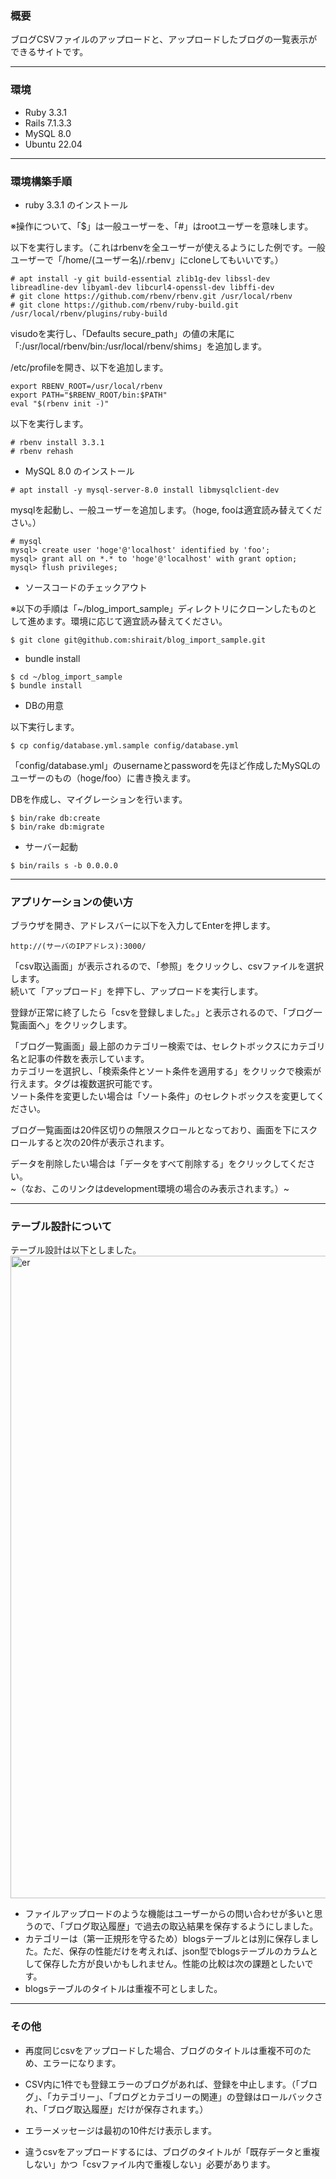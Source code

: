 ### 概要

ブログCSVファイルのアップロードと、アップロードしたブログの一覧表示ができるサイトです。

---

### 環境

- Ruby 3.3.1
- Rails 7.1.3.3
- MySQL 8.0
- Ubuntu 22.04

---

### 環境構築手順

- ruby 3.3.1 のインストール

※操作について、「$」は一般ユーザーを、「#」はrootユーザーを意味します。  

以下を実行します。（これはrbenvを全ユーザーが使えるようにした例です。一般ユーザーで「/home/(ユーザー名)/.rbenv」にcloneしてもいいです。）
```
# apt install -y git build-essential zlib1g-dev libssl-dev libreadline-dev libyaml-dev libcurl4-openssl-dev libffi-dev
# git clone https://github.com/rbenv/rbenv.git /usr/local/rbenv
# git clone https://github.com/rbenv/ruby-build.git /usr/local/rbenv/plugins/ruby-build
```

visudoを実行し、「Defaults secure_path」の値の末尾に「:/usr/local/rbenv/bin:/usr/local/rbenv/shims」を追加します。

/etc/profileを開き、以下を追加します。
```
export RBENV_ROOT=/usr/local/rbenv
export PATH="$RBENV_ROOT/bin:$PATH" 
eval "$(rbenv init -)"
```

以下を実行します。
```
# rbenv install 3.3.1
# rbenv rehash
```

- MySQL 8.0 のインストール

```
# apt install -y mysql-server-8.0 install libmysqlclient-dev
```

mysqlを起動し、一般ユーザーを追加します。（hoge, fooは適宜読み替えてください。）
```
# mysql
mysql> create user 'hoge'@'localhost' identified by 'foo';
mysql> grant all on *.* to 'hoge'@'localhost' with grant option;
mysql> flush privileges;
```

- ソースコードのチェックアウト

※以下の手順は「~/blog_import_sample」ディレクトリにクローンしたものとして進めます。環境に応じて適宜読み替えてください。
```
$ git clone git@github.com:shirait/blog_import_sample.git
```

- bundle install
```
$ cd ~/blog_import_sample
$ bundle install
```

- DBの用意

以下実行します。
```
$ cp config/database.yml.sample config/database.yml
```

「config/database.yml」のusernameとpasswordを先ほど作成したMySQLのユーザーのもの（hoge/foo）に書き換えます。


DBを作成し、マイグレーションを行います。
```
$ bin/rake db:create
$ bin/rake db:migrate
```

- サーバー起動
  
```
$ bin/rails s -b 0.0.0.0
```

---

### アプリケーションの使い方

ブラウザを開き、アドレスバーに以下を入力してEnterを押します。
```
http://(サーバのIPアドレス):3000/
```

「csv取込画面」が表示されるので、「参照」をクリックし、csvファイルを選択します。  
続いて「アップロード」を押下し、アップロードを実行します。

登録が正常に終了したら「csvを登録しました。」と表示されるので、「ブログ一覧画面へ」をクリックします。

「ブログ一覧画面」最上部のカテゴリー検索では、セレクトボックスにカテゴリ名と記事の件数を表示しています。  
カテゴリーを選択し、「検索条件とソート条件を適用する」をクリックで検索が行えます。タグは複数選択可能です。  
ソート条件を変更したい場合は「ソート条件」のセレクトボックスを変更してください。

ブログ一覧画面は20件区切りの無限スクロールとなっており、画面を下にスクロールすると次の20件が表示されます。

データを削除したい場合は「データをすべて削除する」をクリックしてください。  
~（なお、このリンクはdevelopment環境の場合のみ表示されます。）~ 

---

### テーブル設計について

テーブル設計は以下としました。
<img width="1028" alt="er" src="https://github.com/shirait/blog_import_sample/assets/16542239/601eb8b9-8317-4b75-b6be-71ada5c0142e">

- ファイルアップロードのような機能はユーザーからの問い合わせが多いと思うので、「ブログ取込履歴」で過去の取込結果を保存するようにしました。
- カテゴリーは（第一正規形を守るため）blogsテーブルとは別に保存しました。ただ、保存の性能だけを考えれば、json型でblogsテーブルのカラムとして保存した方が良いかもしれません。性能の比較は次の課題としたいです。
- blogsテーブルのタイトルは重複不可としました。

---

### その他

- 再度同じcsvをアップロードした場合、ブログのタイトルは重複不可のため、エラーになります。

- CSV内に1件でも登録エラーのブログがあれば、登録を中止します。（「ブログ」、「カテゴリー」、「ブログとカテゴリーの関連」の登録はロールバックされ、「ブログ取込履歴」だけが保存されます。）

- エラーメッセージは最初の10件だけ表示します。

- 違うcsvをアップロードするには、ブログのタイトルが「既存データと重複しない」かつ「csvファイル内で重複しない」必要があります。
